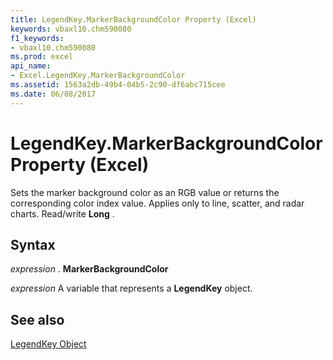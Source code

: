 ```yaml
---
title: LegendKey.MarkerBackgroundColor Property (Excel)
keywords: vbaxl10.chm590080
f1_keywords:
- vbaxl10.chm590080
ms.prod: excel
api_name:
- Excel.LegendKey.MarkerBackgroundColor
ms.assetid: 1563a2db-49b4-04b5-2c90-df6abc715cee
ms.date: 06/08/2017
---
```



# LegendKey.MarkerBackgroundColor Property (Excel)

Sets the marker background color as an RGB value or returns the corresponding color index value. Applies only to line, scatter, and radar charts. Read/write  **Long** .


## Syntax

 _expression_ . **MarkerBackgroundColor**

 _expression_ A variable that represents a **LegendKey** object.


## See also


[LegendKey Object](Excel.LegendKey(objec).md)

